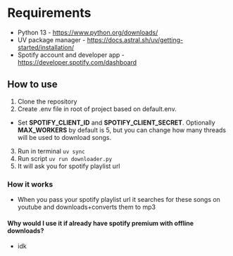 # Requirements

- Python 13 - <https://www.python.org/downloads/>
- UV package manager - <https://docs.astral.sh/uv/getting-started/installation/>
- Spotify account and developer app - <https://developer.spotify.com/dashboard>

## How to use

1. Clone the repository
2. Create .env file in root of project based on default.env.
  - Set **SPOTIFY_CLIENT_ID** and **SPOTIFY_CLIENT_SECRET**. Optionally **MAX_WORKERS** by default is 5, but you can change how many threads will be used to download songs.
3. Run in terminal `uv sync`
4. Run script `uv run downloader.py`
5. It will ask you for spotify playlist url

### How it works

- When you pass your spotify playlist url it searches for these songs on youtube and downloads+converts them to mp3

#### Why would I use it if already have spotify premium with offline downloads?

- idk
